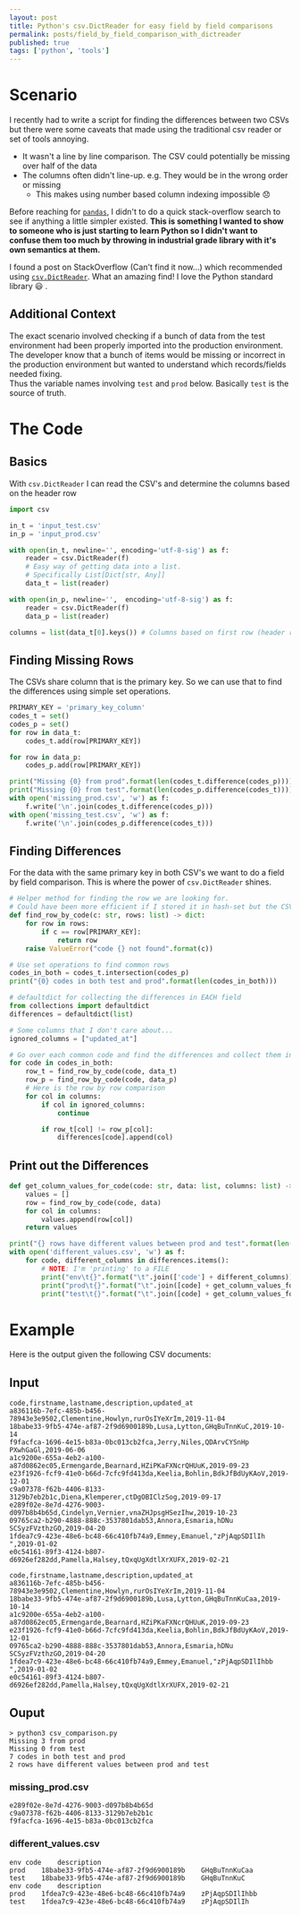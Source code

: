 ```yaml
---
layout: post
title: Python's csv.DictReader for easy field by field comparisons
permalink: posts/field_by_field_comparison_with_dictreader
published: true
tags: ['python', 'tools']
---
```


# Scenario
I recently had to write a script for finding the differences between two CSVs but there were some caveats that made using the traditional csv reader or set of tools annoying.
- It wasn't a line by line comparison. The CSV could potentially be missing over half of the data
- The columns often didn't line-up. e.g. They would be in the wrong order or missing
    - This makes using number based column indexing impossible 😞 

Before reaching for [`pandas`](https://pandas.pydata.org/), I didn't to do a quick stack-overflow search to see if anything a little simpler existed. **This is something I wanted to show to someone who is just starting to learn Python so I didn't want to confuse them too much by throwing in industrial grade library with it's own semantics at them.**  

I found a post on StackOverflow (Can't find it now...) which recommended using [`csv.DictReader`](https://docs.python.org/3/library/csv.html#csv.DictReader). What an amazing find! I love the Python standard library 😃 .

## Additional Context
The exact scenario involved checking if a bunch of data from the test environment had been properly imported into the production environment.   
The developer know that a bunch of items would be missing or incorrect in the production environment but wanted to understand which records/fields needed fixing.    
Thus the variable names involving `test` and `prod` below. Basically `test` is the source of truth.   

# The Code
## Basics
With `csv.DictReader` I can read the CSV's and determine the columns based on the header row
```python
import csv

in_t = 'input_test.csv'
in_p = 'input_prod.csv'

with open(in_t, newline='', encoding='utf-8-sig') as f:
    reader = csv.DictReader(f)
    # Easy way of getting data into a list. 
    # Specifically List[Dict[str, Any]]
    data_t = list(reader) 

with open(in_p, newline='',  encoding='utf-8-sig') as f:
    reader = csv.DictReader(f)
    data_p = list(reader)

columns = list(data_t[0].keys()) # Columns based on first row (header row)
```

## Finding Missing Rows
The CSVs share column that is the primary key. So we can use that to find the differences using simple set operations.
```python
PRIMARY_KEY = 'primary_key_column'
codes_t = set()
codes_p = set()
for row in data_t:
    codes_t.add(row[PRIMARY_KEY])

for row in data_p:
    codes_p.add(row[PRIMARY_KEY])

print("Missing {0} from prod".format(len(codes_t.difference(codes_p))))
print("Missing {0} from test".format(len(codes_p.difference(codes_t))))
with open('missing_prod.csv', 'w') as f:
    f.write('\n'.join(codes_t.difference(codes_p)))
with open('missing_test.csv', 'w') as f:
    f.write('\n'.join(codes_p.difference(codes_t)))
```

## Finding Differences
For the data with the same primary key in both CSV's we want to do a field by field comparison. This is where the power of `csv.DictReader` shines.

```python
# Helper method for finding the row we are looking for.
# Could have been more efficient if I stored it in hash-set but the CSVs are pretty small
def find_row_by_code(c: str, rows: list) -> dict:
    for row in rows:
        if c == row[PRIMARY_KEY]:
            return row
    raise ValueError("code {} not found".format(c))

# Use set operations to find common rows
codes_in_both = codes_t.intersection(codes_p)
print("{0} codes in both test and prod".format(len(codes_in_both)))

# defaultdict for collecting the differences in EACH field
from collections import defaultdict
differences = defaultdict(list)

# Some columns that I don't care about...
ignored_columns = ["updated_at"]

# Go over each common code and find the differences and collect them in Dictionary
for code in codes_in_both:
    row_t = find_row_by_code(code, data_t)
    row_p = find_row_by_code(code, data_p)
    # Here is the row by row comparison
    for col in columns:        
        if col in ignored_columns:
            continue

        if row_t[col] != row_p[col]:
            differences[code].append(col)
```

## Print out the Differences
```python
def get_column_values_for_code(code: str, data: list, columns: list) -> list:
    values = []
    row = find_row_by_code(code, data)
    for col in columns:
        values.append(row[col])
    return values

print("{} rows have different values between prod and test".format(len(differences)))
with open('different_values.csv', 'w') as f:
    for code, different_columns in differences.items():
        # NOTE: I'm 'printing' to a FILE
        print("env\t{}".format("\t".join(['code'] + different_columns)), file=f)
        print("prod\t{}".format("\t".join([code] + get_column_values_for_code(code, data_p, different_columns))), file=f)
        print("test\t{}".format("\t".join([code] + get_column_values_for_code(code, data_t, different_columns))), file=f)
```

# Example
Here is the output given the following CSV documents:
## Input 
```csv
code,firstname,lastname,description,updated_at
a836116b-7efc-485b-b456-78943e3e9502,Clementine,Howlyn,rurOsIYeXrIm,2019-11-04
18babe33-9fb5-474e-af87-2f9d6900189b,Lusa,Lytton,GHqBuTnnKuC,2019-10-14
f9facfca-1696-4e15-b83a-0bc013cb2fca,Jerry,Niles,QDArvCYSnHp PXwhGaGl,2019-06-06
a1c9200e-655a-4eb2-a100-a87d0862ec05,Ermengarde,Bearnard,HZiPKaFXNcrQHUuK,2019-09-23
e23f1926-fcf9-41e0-b66d-7cfc9fd413da,Keelia,Bohlin,BdkJfBdUyKAoV,2019-12-01
c9a07378-f62b-4406-8133-3129b7eb2b1c,Diena,Klemperer,ctDgOBIClzSog,2019-09-17
e289f02e-8e7d-4276-9003-d097b8b4b65d,Cindelyn,Vernier,vnaZHJpsgHSezIhw,2019-10-23
09765ca2-b290-4888-888c-3537801dab53,Annora,Esmaria,hDNu SCSyzFVzthzGO,2019-04-20
1fdea7c9-423e-48e6-bc48-66c410fb74a9,Emmey,Emanuel,"zPjAqpSDIlIh ",2019-01-02
e0c54161-89f3-4124-b807-d6926ef282dd,Pamella,Halsey,tQxqUgXdtlXrXUFX,2019-02-21
```

```csv
code,firstname,lastname,description,updated_at
a836116b-7efc-485b-b456-78943e3e9502,Clementine,Howlyn,rurOsIYeXrIm,2019-11-04
18babe33-9fb5-474e-af87-2f9d6900189b,Lusa,Lytton,GHqBuTnnKuCaa,2019-10-14
a1c9200e-655a-4eb2-a100-a87d0862ec05,Ermengarde,Bearnard,HZiPKaFXNcrQHUuK,2019-09-23
e23f1926-fcf9-41e0-b66d-7cfc9fd413da,Keelia,Bohlin,BdkJfBdUyKAoV,2019-12-01
09765ca2-b290-4888-888c-3537801dab53,Annora,Esmaria,hDNu SCSyzFVzthzGO,2019-04-20
1fdea7c9-423e-48e6-bc48-66c410fb74a9,Emmey,Emanuel,"zPjAqpSDIlIhbb ",2019-01-02
e0c54161-89f3-4124-b807-d6926ef282dd,Pamella,Halsey,tQxqUgXdtlXrXUFX,2019-02-21
```

## Ouput
```
> python3 csv_comparison.py
Missing 3 from prod
Missing 0 from test
7 codes in both test and prod
2 rows have different values between prod and test
```

### missing_prod.csv
```
e289f02e-8e7d-4276-9003-d097b8b4b65d
c9a07378-f62b-4406-8133-3129b7eb2b1c
f9facfca-1696-4e15-b83a-0bc013cb2fca
```

### different_values.csv
```csv
env	code	description
prod	18babe33-9fb5-474e-af87-2f9d6900189b	GHqBuTnnKuCaa
test	18babe33-9fb5-474e-af87-2f9d6900189b	GHqBuTnnKuC
env	code	description
prod	1fdea7c9-423e-48e6-bc48-66c410fb74a9	zPjAqpSDIlIhbb 
test	1fdea7c9-423e-48e6-bc48-66c410fb74a9	zPjAqpSDIlIh 

```